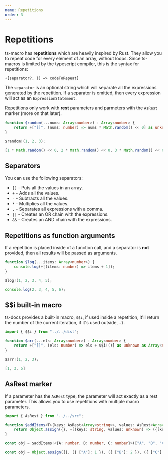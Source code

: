 ```yaml
---
name: Repetitions
order: 3
---
```


# Repetitions

ts-macro has **repetitions** which are heavily inspired by Rust. They allow you to repeat code for every element of an array, without loops. Since ts-macros is limited by the typescript compiler, this is the syntax for repetitions:

```
+[separator?, () => codeToRepeat]
```

The `separator` is an optional string which will separate all the expressions generated by the repetition. If a separator is omitted, then every expression will act as an `ExpressionStatement`. 

Repetitions only work with **rest** parameters and parmeters with the `AsRest` marker (more on that later).

```ts --Macro
function $random(...nums: Array<number>) : Array<number> {
    return +["[]", (nums: number) => nums * Math.random() << 0] as unknown as Array<number>; // The [] separator puts everything in an array
}
```
```ts --Call
$random!(1, 2, 3);
```
```js --Result
[1 * Math.random() << 0, 2 * Math.random() << 0, 3 * Math.random() << 0]
```

## Separators

You can use the following separators:

- `[]` - Puts all the values in an array.
- `+` - Adds all the values.
- `-` - Subtracts all the values.
- `*` - Multiplies all the values.
- `,` - Separates all expressions with a comma.
- `||` - Creates an OR chain with the expressions. 
- `&&` - Creates an AND chain with the expressions.

## Repetitions as function arguments

If a repetition is placed inside of a function call, and a separator is **not** provided, then all results will be passed as arguments.

```ts --Macro
function $log(...items: Array<number>) {
    console.log(+[(items: number) => items + 1]);
}
```
```ts --Call
$log!(1, 2, 3, 4, 5);
```
```ts --Result
console.log(2, 3, 4, 5, 6);
```

## $$i built-in macro

ts-docs provides a built-in macro, `$$i`, if used inside a repetition, it'll return the number of the current iteration, if it's used outside, `-1`.

```ts --Macro
import { $$i } from "../../dist";

function $arr(...els: Array<number>) : Array<number> {
    return +["[]", (els: number) => els + $$i!()] as unknown as Array<number>;
}
```
```ts --Call
$arr!(1, 2, 3);
```
```ts --Result
[1, 3, 5]
```

## AsRest marker

If a parameter has the `AsRest` type, the parameter will act exactly as a rest parameter. This allows you to use repetitions with multiple macro parameters.

```ts --Macro
import { AsRest } from "../../src";

function $addItems<T>(keys: AsRest<Array<string>>, values: AsRest<Array<unknown>>) : T {
    return Object.assign({}, +[(keys: string, values: unknown) => ({[keys]: values})]) as unknown as T;
}
```
```ts --Call
const obj = $addItems!<{A: number, B: number, C: number}>(["A", "B", "C"], [1, 2, 3]);
```
```ts --Result
const obj = Object.assign({}, ({ ["A"]: 1 }), ({ ["B"]: 2 }), ({ ["C"]: 3 }));
```

